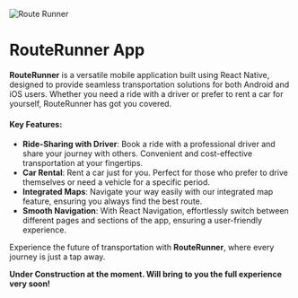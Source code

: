 ![Route Runner](https://github.com/user-attachments/assets/1bc7cf1a-3f01-4af9-9f31-5013ea44603b)
# **RouteRunner App**

**RouteRunner** is a versatile mobile application built using React Native, designed to provide seamless transportation solutions for both Android and iOS users. Whether you need a ride with a driver or prefer to rent a car for yourself, RouteRunner has got you covered.

#### Key Features:
* **Ride-Sharing with Driver**: Book a ride with a professional driver and share your journey with others. Convenient and cost-effective transportation at your fingertips.
* **Car Rental**: Rent a car just for you. Perfect for those who prefer to drive themselves or need a vehicle for a specific period.
* **Integrated Maps**: Navigate your way easily with our integrated map feature, ensuring you always find the best route.
* **Smooth Navigation**: With React Navigation, effortlessly switch between different pages and sections of the app, ensuring a user-friendly experience.

Experience the future of transportation with **RouteRunner**, where every journey is just a tap away.

**Under Construction at the moment. Will bring to you the full experience very soon!**
